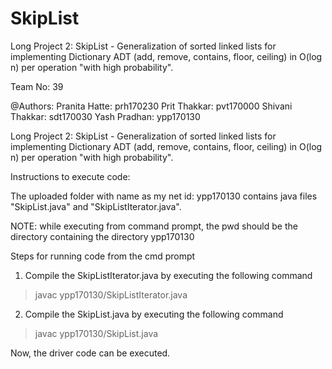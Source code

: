 # SkipList
Long Project 2: SkipList - Generalization of sorted linked lists for implementing Dictionary ADT (add, remove, contains, floor, ceiling) in O(log n) per operation "with high probability".

Team No: 39

@Authors:
Pranita Hatte: prh170230
Prit Thakkar: pvt170000
Shivani Thakkar: sdt170030
Yash Pradhan: ypp170130

Long Project 2: SkipList - Generalization of sorted linked lists for implementing Dictionary ADT (add, remove, contains, floor, ceiling) in O(log n) per operation "with high probability".



Instructions to execute code:

The uploaded folder with name as my net id: ypp170130 contains java files "SkipList.java" and "SkipListIterator.java".


NOTE: while executing from command prompt, the pwd should be the directory containing the directory ypp170130

Steps for running code from the cmd prompt

1. Compile the SkipListIterator.java by executing the following command
> javac ypp170130/SkipListIterator.java

2. Compile the SkipList.java by executing the following command
> javac ypp170130/SkipList.java

Now, the driver code can be executed.
